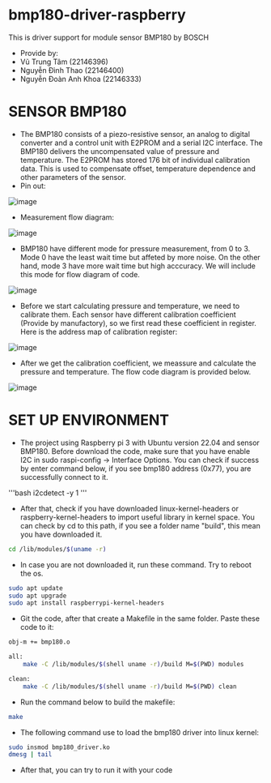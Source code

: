 # bmp180-driver-raspberry
This is driver support for module sensor BMP180 by BOSCH
- Provide by:
-   Vũ Trung Tâm (22146396)
-   Nguyễn Đình Thao (22146400)
-   Nguyễn Đoàn Anh Khoa (22146333)
  
# SENSOR BMP180
- The BMP180 consists of a piezo-resistive sensor, an analog to digital converter and a control unit with E2PROM and a serial I2C interface. The BMP180 delivers the uncompensated value of pressure and temperature. The E2PROM has stored 176 bit of individual calibration data. This is used to compensate offset, temperature dependence and other parameters of the sensor.
- Pin out:

![image](https://github.com/user-attachments/assets/02255fe9-8a92-47ed-9282-6dfc8ad5c694)

- Measurement flow diagram:

![image](https://github.com/user-attachments/assets/b5651012-618b-41b5-b32f-107d549b0659)

- BMP180 have different mode for pressure measurement, from 0 to 3. Mode 0 have the least wait time but affeted by more noise. On the other hand, mode 3 have more wait time but high acccuracy. We will include this mode for flow diagram of code.

![image](https://github.com/user-attachments/assets/c3aad8ce-191d-47c1-acdb-30f12a062a87)

- Before we start calculating pressure and temperature, we need to calibrate them. Each sensor have different calibration coefficient (Provide by manufactory), so we first read these coefficient in register. Here is the address map of calibration register:

![image](https://github.com/user-attachments/assets/fdb0d954-f26f-430c-bfa3-8d2903624461)

- After we get the calibration coefficient, we meassure and calculate the pressure and temperature. The flow code diagram is provided below.

![image](https://github.com/user-attachments/assets/e614deaf-bc08-4ae6-baf6-28c10925e72a)

# SET UP ENVIRONMENT
- The project using Raspberry pi 3 with Ubuntu version 22.04 and sensor BMP180. Before download the code, make sure that you have enable I2C in sudo raspi-config -> Interface Options. You can check if success by enter command below, if you see bmp180 address (0x77), you are successfully connect to it.

'''bash
i2cdetect -y 1
'''

- After that, check if you have downloaded linux-kernel-headers or raspberry-kernel-headers to import useful library in kernel space. You can check by cd to this path, if you see a folder name "build", this mean you have downloaded it.

```bash
cd /lib/modules/$(uname -r)
```

- In case you are not downloaded it, run these command. Try to reboot the os.

```bash
sudo apt update
sudo apt upgrade
sudo apt install raspberrypi-kernel-headers
```

- Git the code, after that create a Makefile in the same folder. Paste these code to it:

```bash
obj-m += bmp180.o

all:
	make -C /lib/modules/$(shell uname -r)/build M=$(PWD) modules

clean:
	make -C /lib/modules/$(shell uname -r)/build M=$(PWD) clean
```

- Run the command below to build the makefile:

```bash
make
```

- The following command use to load the bmp180 driver into linux kernel:

```bash
sudo insmod bmp180_driver.ko
dmesg | tail
```

- After that, you can try to run it with your code
